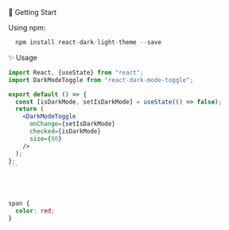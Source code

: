 🚀 Getting Start

Using <span> npm:</span>

```js
  npm install react-dark-light-theme --save
```

✨ Usage

````jsx
import React, {useState} from "react";
import DarkModeToggle from "react-dark-mode-toggle";

export default () => {
  const [isDarkMode, setIsDarkMode] = useState(() => false);
  return (
    <DarkModeToggle
      onChange={setIsDarkMode}
      checked={isDarkMode}
      size={80}
    />
  );
};
```





````

```css
span {
  color: red;
}
```
